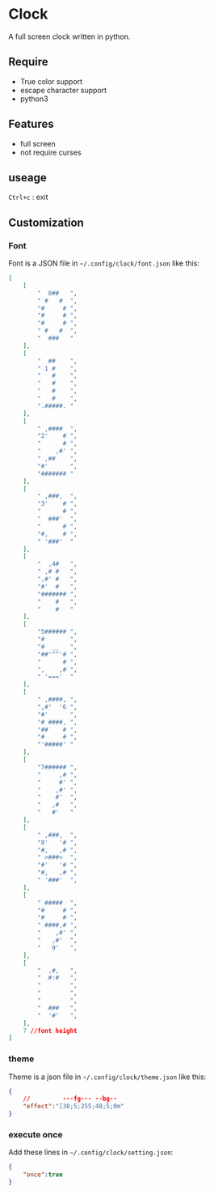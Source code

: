 # Clock

A full screen clock written in python.

## Require

- True color support
- escape character support
- python3

## Features

- full screen
- not require curses

## useage

`Ctrl+c` : exit

## Customization

### Font

Font is a JSON file in `~/.config/clock/font.json` like this:

```json
[
    [
        "  0##   ",
        " #   #  ",
        "#     # ",
        "#     # ",
        "#     # ",
        " #   #  ",
        "  ###   "
    ],
    [
        "  ##    ",
        " 1 #    ",
        "   #    ",
        "   #    ",
        "   #    ",
        "   #    ",
        ".#####. "
    ],
    [
        " ,####  ",
        "2'    # ",
        "      # ",
        "    ,#' ",
        " ,##    ",
        "#'      ",
        "####### "
    ],
    [
        " ,###,  ",
        "3'    # ",
        "      # ",
        "  ###'  ",
        "      # ",
        "#,    # ",
        " '###'  "
    ],
    [
        "  ,4#   ",
        " ,# #   ",
        ",#' #   ",
        "#'  #   ",
        "####### ",
        "    #   ",
        "    #   "
    ],
    [
        "5###### ",
        "#       ",
        "#  __   ",
        "##'^^'# ",
        "      # ",
        ",    ,# ",
        " '==='  "
    ],
    [
        " ,####, ",
        ",#'  '6 ",
        "#'      ",
        "# ####, ",
        "##    # ",
        "#     # ",
        "'#####' "
    ],
    [
        "7###### ",
        "     ,# ",
        "     #' ",
        "    ,#' ",
        "    #'  ",
        "   ,#   ",
        "   #'   "
    ],
    [
        " ,###,  ",
        "8'   '# ",
        "#,   ,# ",
        " >###<  ",
        "#'   '# ",
        "#,   ,# ",
        " '###'  ",
    ],
    [
        " #####  ",
        "#     # ",
        "#     # ",
        " ####,# ",
        "    ,#' ",
        "   ,#'  ",
        "   9'   ",
    ],
    [
        "  ,#,   ",
        "  #:#   ",
        "        ",
        "        ",
        "        ",
        "  ###   ",
        "  '#'   ",
    ],
    7 //font height
]
```

### theme
Theme is a json file in `~/.config/clock/theme.json` like this:
```json
{
    //         ---fg--- --bg--
    "effect":"[38;5;255;48;5;0m"
}
```
### execute once
Add these lines in `~/.config/clock/setting.json`:
```json
{
    "once":true
}
```

